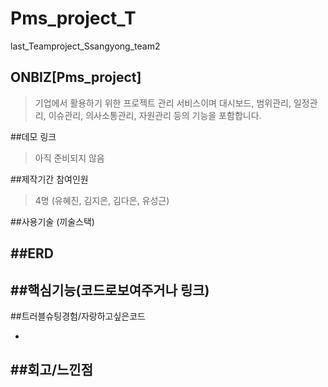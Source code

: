# Pms_project_T
last_Teamproject_Ssangyong_team2

## ONBIZ[Pms_project] 
>기업에서 활용하기 위한 프로젝트 관리 서비스이며 대시보드, 범위관리, 일정관리, 이슈관리, 의사소통관리, 
자원관리 등의 기능을 포함합니다. 

##데모 링크
> 아직 준비되지 않음 

##제작기간 참여인원
> 4명 (유혜진, 김지은, 김다은, 유성근)  

##사용기술 (끼술스택)

##ERD
-

##핵심기능(코드로보여주거나 링크)
-

##트러블슈팅경험/자랑하고싶은코드

-
##회고/느낀점 
-
